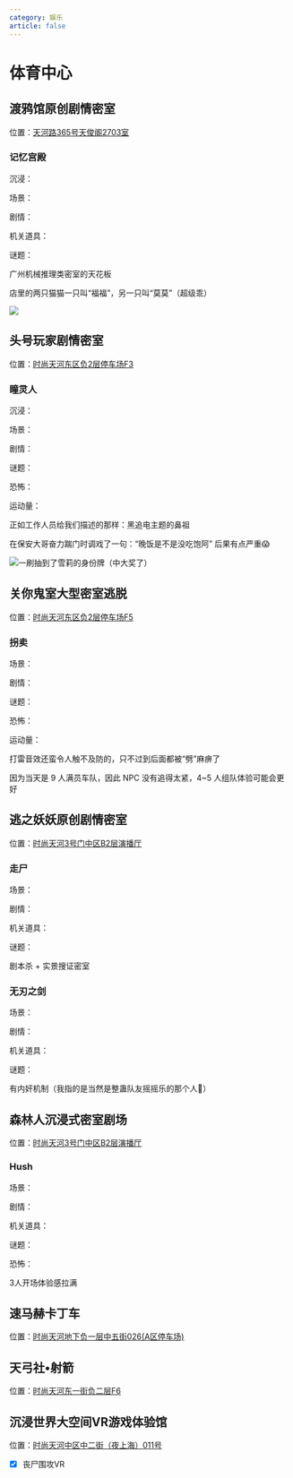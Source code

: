 ```yaml
---
category: 娱乐
article: false
---
```


# 体育中心

## 渡鸦馆原创剧情密室

<span class="icon iconfont icon-locate"></span> 位置：<a href="https://ditu.amap.com/place/B0HDKAELJ4" target="_blank">天河路365号天俊阁2703室</a>

### 记忆宫殿

<div><p>沉浸：<el-rate model-value="5" disabled /></p></div>

<div><p>场景：<el-rate model-value="4.5" disabled /></p></div>

<div><p>剧情：<el-rate model-value="5" disabled /></p></div>

<div><p>机关道具：<el-rate model-value="5" disabled /></p></div>

<div><p>谜题：<el-rate model-value="5" disabled /></p></div>

广州机械推理类密室的天花板

店里的两只猫猫一只叫“福福”，另一只叫“莫莫”（超级乖）

![](https://img.sherry4869.com/blog/life/play/guangzhou/th/tyzx/dyg/img.jpg)

## 头号玩家剧情密室

<span class="icon iconfont icon-locate"></span> 位置：<a href="https://ditu.amap.com/place/B0GKJ9ZC0W" target="_blank">时尚天河东区负2层停车场F3</a>

### 瞳灵人

<div><p>沉浸：<el-rate model-value="4" disabled /></p></div>

<div><p>场景：<el-rate model-value="2" disabled /></p></div>

<div><p>剧情：<el-rate model-value="3" disabled /></p></div>

<div><p>谜题：<el-rate model-value="1" disabled /></p></div>

<div><p>恐怖：<el-rate model-value="5" disabled /></p></div>

<div><p>运动量：<el-rate model-value="5" disabled /></p></div>

正如工作人员给我们描述的那样：黑追电主题的鼻祖

在保安大哥奋力踹门时调戏了一句：“晚饭是不是没吃饱阿” 后果有点严重:scream:

![一刷抽到了雪莉的身份牌（中大奖了）](https://img.sherry4869.com/blog/life/play/guangzhou/th/tyzx/thwj/img.jpg)

## 关你鬼室大型密室逃脱

<span class="icon iconfont icon-locate"></span> 位置：<a href="https://ditu.amap.com/place/B0G3JY24KV" target="_blank">时尚天河东区负2层停车场F5</a>

### 拐卖

<div><p>场景：<el-rate model-value="1.5" disabled /></p></div>

<div><p>剧情：<el-rate model-value="1" disabled /></p></div>

<div><p>谜题：<el-rate model-value="0.5" disabled /></p></div>

<div><p>恐怖：<el-rate model-value="2" disabled /></p></div>

<div><p>运动量：<el-rate model-value="2.5" disabled /></p></div>

打雷音效还蛮令人触不及防的，只不过到后面都被“劈”麻痹了

因为当天是 9 人满员车队，因此 NPC 没有追得太紧，4~5 人组队体验可能会更好

## 逃之妖妖原创剧情密室

<span class="icon iconfont icon-locate"></span> 位置：<a href="https://ditu.amap.com/place/B0I64CZ3RO" target="_blank">时尚天河3号门中区B2层演播厅</a>

### 走尸

<div><p>场景：<el-rate model-value="3.5" disabled /></p></div>

<div><p>剧情：<el-rate model-value="3.5" disabled /></p></div>

<div><p>机关道具：<el-rate model-value="3.5" disabled /></p></div>

<div><p>谜题：<el-rate model-value="3.5" disabled /></p></div>

剧本杀 + 实景搜证密室

### 无刃之剑

<div><p>场景：<el-rate model-value="2.5" disabled /></p></div>

<div><p>剧情：<el-rate model-value="2.5" disabled /></p></div>

<div><p>机关道具：<el-rate model-value="3" disabled /></p></div>

<div><p>谜题：<el-rate model-value="3" disabled /></p></div>

有内奸机制（我指的是当然是整蛊队友摇摇乐的那个人:zany_face:）

## 森林人沉浸式密室剧场

<span class="icon iconfont icon-locate"></span> 位置：<a href="https://ditu.amap.com/place/B0IGSR3UQF" target="_blank">时尚天河3号门中区B2层演播厅</a>

### Hush

<div><p>场景：<el-rate model-value="3.5" disabled /></p></div>

<div><p>剧情：<el-rate model-value="3" disabled /></p></div>

<div><p>机关道具：<el-rate model-value="3.5" disabled /></p></div>

<div><p>谜题：<el-rate model-value="1" disabled /></p></div>

<div><p>恐怖：<el-rate model-value="1" disabled /></p></div>

3人开场体验感拉满

## 速马赫卡丁车

<span class="icon iconfont icon-locate"></span> 位置：<a href="https://ditu.amap.com/place/B0G1KA1NWT" target="_blank">时尚天河地下负一层中五街026(A区停车场)</a>

## 天弓社•射箭

<span class="icon iconfont icon-locate"></span> 位置：<a href="https://ditu.amap.com/place/B0FFKUT6NL" target="_blank">时尚天河东一街负二层F6</a>

## 沉浸世界大空间VR游戏体验馆

<span class="icon iconfont icon-locate"></span> 位置：<a href="https://ditu.amap.com/place/B0H2F1LL6O" target="_blank">时尚天河中区中二街（夜上海）011号</a>

- [x] 丧尸围攻VR